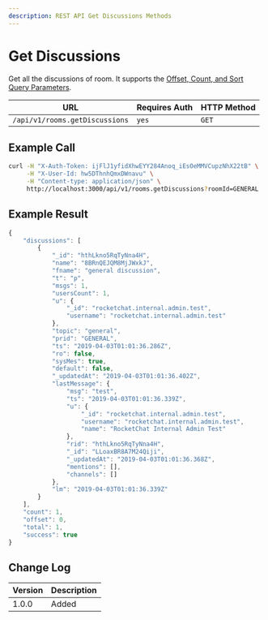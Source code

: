 ```yaml
---
description: REST API Get Discussions Methods
---
```


# Get Discussions

Get all the discussions of room. It supports the [Offset, Count, and Sort Query Parameters](broken-reference).

| URL                            | Requires Auth | HTTP Method |
| ------------------------------ | ------------- | ----------- |
| `/api/v1/rooms.getDiscussions` | `yes`         | `GET`       |

## Example Call

```bash
curl -H "X-Auth-Token: ijFlJ1yfidXhwEYY284Anoq_iEsOeMMVCupzNhX22tB" \
     -H "X-User-Id: hw5DThnhQmxDWnavu" \
     -H "Content-type: application/json" \
     http://localhost:3000/api/v1/rooms.getDiscussions?roomId=GENERAL
```

## Example Result

```javascript
{
    "discussions": [
        {
            "_id": "hthLkno5RqTyNna4H",
            "name": "8BRnQEJQM8MjJWxkJ",
            "fname": "general discussion",
            "t": "p",
            "msgs": 1,
            "usersCount": 1,
            "u": {
                "_id": "rocketchat.internal.admin.test",
                "username": "rocketchat.internal.admin.test"
            },
            "topic": "general",
            "prid": "GENERAL",
            "ts": "2019-04-03T01:01:36.286Z",
            "ro": false,
            "sysMes": true,
            "default": false,
            "_updatedAt": "2019-04-03T01:01:36.402Z",
            "lastMessage": {
                "msg": "test",
                "ts": "2019-04-03T01:01:36.339Z",
                "u": {
                    "_id": "rocketchat.internal.admin.test",
                    "username": "rocketchat.internal.admin.test",
                    "name": "RocketChat Internal Admin Test"
                },
                "rid": "hthLkno5RqTyNna4H",
                "_id": "LLoaxBR8A7M24Qiji",
                "_updatedAt": "2019-04-03T01:01:36.368Z",
                "mentions": [],
                "channels": []
            },
            "lm": "2019-04-03T01:01:36.339Z"
        }
    ],
    "count": 1,
    "offset": 0,
    "total": 1,
    "success": true
}
```

## Change Log

| Version | Description |
| ------- | ----------- |
| 1.0.0   | Added       |

